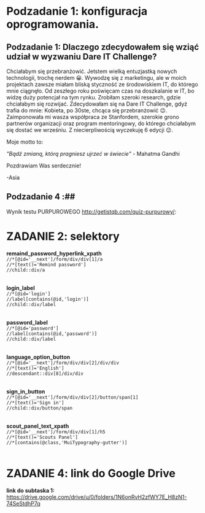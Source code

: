 # Podzadanie 1: konfiguracja oprogramowania.
## Podzadanie 1: Dlaczego zdecydowałem się wziąć udział w wyzwaniu Dare IT Challenge?

Chciałabym się przebranżowić. Jetstem wielką entuzjastką nowych technologii, trochę nerdem  😀. Wywodzę się z marketingu, ale w moich projektach zawsze miałam bliską styczność ze środowiskiem IT, do którego mnie ciągnęło. 
Od zeszłego roku poświęcam czas na doszkalanie w IT, bo widzę duży potencjał na tym rynku. Zrobiłam szeroki research, gdzie chciałabym się rozwijać. Zdecydowałam się na Dare IT Challenge, 
gdyż trafia do mnie: Kobieta, po 30ste, chcąca się przebranżowić  😉. Zaimponowała mi wasza współpraca ze Stanfordem, szerokie grono partnerów organizacji oraz program mentoringowy, 
do którego chciałabym się dostać we wrześniu. Z niecierpliwością wyczekuję 6 edycji  😉.

Moje motto to:

*"Bądź zmianą, którą pragniesz ujrzeć w świecie"* - Mahatma Gandhi

Pozdrawiam Was serdecznie!

-Asia

## Podzadanie 4 :##
Wynik testu PURPUROWEGO http://getistqb.com/quiz-purpurowy/:


# ZADANIE 2: selektory #

**remaind_password_hyperlink_xpath**<br>
`//*[@id='__next']/form/div/div[1]/a`<br>
`//*[text()='Remind password']`<br>
`//child::div/a`<br><br>


**login_label**<br>
`//*[@id='login']`<br>
`//label[contains(@id,'login')]`<br>
`//child::div/label`<br><br>

**password_label**<br>
`//*[@id='password']`<br>
`//label[contains(@id,'password')]`<br>
`//child::div/label`<br><br>


**language_option_button**<br>
`//*[@id='__next']/form/div/div[2]/div/div`<br>
`//*[text()='English']`<br>
`//descendant::div[8]/div/div`<br><br>


**sign_in_button**<br>
`//*[@id='__next']/form/div/div[2]/button/span[1]`<br>
`//*[text()='Sign in']`<br>
`//child::div/button/span`<br><br>

**scout_panel_text_xpath**<br>
`//*[@id='__next']/form/div/div[1]/h5`<br>
`//*[text()='Scouts Panel']`<br>
`//*[contains(@class,'MuiTypography-gutter')]`<br><br>


# ZADANIE 4: link do Google Drive #

**link do subtaska 1:**<br>
https://drive.google.com/drive/u/0/folders/1N6onRvH2zfWY7E_H8zN1-74SeStdhP7q










